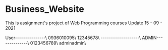 # Business_Website
This is assignment's project of Web Programming courses
Update 15 - 09 - 2021

User---------------\\
0936010095\\
12345678\\
-------------------\\
ADMIN--------------\\
0123456789\\
adminadmin\\